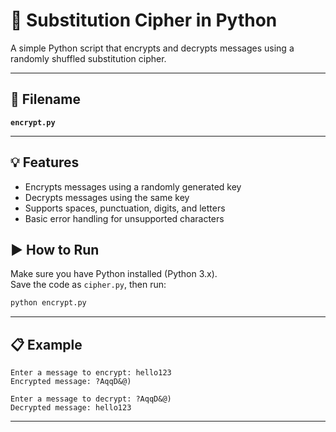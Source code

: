 
# 🔐 Substitution Cipher in Python

A simple Python script that encrypts and decrypts messages using a randomly shuffled substitution cipher.

---

## 📁 Filename
**`encrypt.py`**

---

## 💡 Features

- Encrypts messages using a randomly generated key
- Decrypts messages using the same key
- Supports spaces, punctuation, digits, and letters
- Basic error handling for unsupported characters


## ▶️ How to Run

Make sure you have Python installed (Python 3.x).  
Save the code as `cipher.py`, then run:

```bash
python encrypt.py
```

---

## 📋 Example

```text
Enter a message to encrypt: hello123
Encrypted message: ?AqqD&@)

Enter a message to decrypt: ?AqqD&@)
Decrypted message: hello123
```

---


